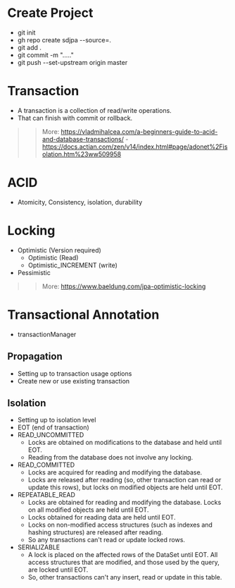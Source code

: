 # Create Project
- git init
- gh repo create sdjpa --source=.
- git add .
- git commit -m "....."
- git push --set-upstream origin master


# Transaction
- A transaction is a collection of read/write operations.
- That can finish with commit or rollback.

>> More: https://vladmihalcea.com/a-beginners-guide-to-acid-and-database-transactions/  -  https://docs.actian.com/zen/v14/index.html#page/adonet%2Fisolation.htm%23ww509958

# ACID
- Atomicity, Consistency, isolation, durability

# Locking
- Optimistic (Version required)
  - Optimistic (Read)
  - Optimistic_INCREMENT (write)
- Pessimistic
>> More: https://www.baeldung.com/jpa-optimistic-locking

# Transactional Annotation
- transactionManager

## Propagation
- Setting up to transaction usage options
- Create new or use existing transaction


## Isolation
- Setting up to isolation level
- EOT (end of transaction)
- READ_UNCOMMITTED
  - Locks are obtained on modifications to the database and held until EOT. 
  - Reading from the database does not involve any locking.
- READ_COMMITTED
  - Locks are acquired for reading and modifying the database. 
  - Locks are released after reading (so, other transaction can read or update this rows), but locks on modified objects are held until EOT.
- REPEATABLE_READ
  - Locks are obtained for reading and modifying the database. Locks on all modified objects are held until EOT. 
  - Locks obtained for reading data are held until EOT. 
  - Locks on non-modified access structures (such as indexes and hashing structures) are released after reading.
  - So any transactions can't read or update locked rows.
- SERIALIZABLE
  - A lock is placed on the affected rows of the DataSet until EOT. All access structures that are modified, and those used by the query, are locked until EOT.
  - So, other transactions can't any insert, read or update in this table.